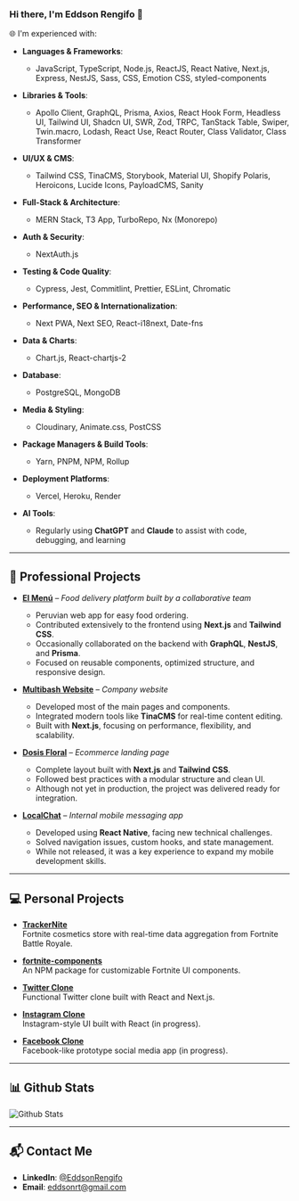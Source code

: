 ### Hi there, I'm Eddson Rengifo 👋

🌐 I'm experienced with:

- **Languages & Frameworks**:
  - JavaScript, TypeScript, Node.js, ReactJS, React Native, Next.js, Express, NestJS, Sass, CSS, Emotion CSS, styled-components

- **Libraries & Tools**:
  - Apollo Client, GraphQL, Prisma, Axios, React Hook Form, Headless UI, Tailwind UI, Shadcn UI, SWR, Zod, TRPC, TanStack Table, Swiper, Twin.macro, Lodash, React Use, React Router, Class Validator, Class Transformer

- **UI/UX & CMS**:
  - Tailwind CSS, TinaCMS, Storybook, Material UI, Shopify Polaris, Heroicons, Lucide Icons, PayloadCMS, Sanity

- **Full-Stack & Architecture**:
  - MERN Stack, T3 App, TurboRepo, Nx (Monorepo)

- **Auth & Security**:
  - NextAuth.js

- **Testing & Code Quality**:
  - Cypress, Jest, Commitlint, Prettier, ESLint, Chromatic

- **Performance, SEO & Internationalization**:
  - Next PWA, Next SEO, React-i18next, Date-fns

- **Data & Charts**:
  - Chart.js, React-chartjs-2

- **Database**:
  - PostgreSQL, MongoDB

- **Media & Styling**:
  - Cloudinary, Animate.css, PostCSS

- **Package Managers & Build Tools**:
  - Yarn, PNPM, NPM, Rollup

- **Deployment Platforms**:
  - Vercel, Heroku, Render

- **AI Tools**:
  - Regularly using **ChatGPT** and **Claude** to assist with code, debugging, and learning

---

## 🧩 Professional Projects

- **[El Menú](https://elmenu.pe/)** – *Food delivery platform built by a collaborative team*
  - Peruvian web app for easy food ordering.
  - Contributed extensively to the frontend using **Next.js** and **Tailwind CSS**.
  - Occasionally collaborated on the backend with **GraphQL**, **NestJS**, and **Prisma**.
  - Focused on reusable components, optimized structure, and responsive design.

- **[Multibash Website](https://multibash.com/)** – *Company website*
  - Developed most of the main pages and components.
  - Integrated modern tools like **TinaCMS** for real-time content editing.
  - Built with **Next.js**, focusing on performance, flexibility, and scalability.

- **[Dosis Floral](https://multibash.com/projects/dosis-floral)** – *Ecommerce landing page*
  - Complete layout built with **Next.js** and **Tailwind CSS**.
  - Followed best practices with a modular structure and clean UI.
  - Although not yet in production, the project was delivered ready for integration.

- **[LocalChat](https://multibash.com/projects/localchat)** – *Internal mobile messaging app*
  - Developed using **React Native**, facing new technical challenges.
  - Solved navigation issues, custom hooks, and state management.
  - While not released, it was a key experience to expand my mobile development skills.

---

## 💻 Personal Projects

- **[TrackerNite](https://trackernite.com/)**  
  Fortnite cosmetics store with real-time data aggregation from Fortnite Battle Royale.

- **[fortnite-components](https://www.npmjs.com/package/fortnite-components)**  
  An NPM package for customizable Fortnite UI components.

- **[Twitter Clone](https://twitter-cloned.vercel.app/)**  
  Functional Twitter clone built with React and Next.js.

- **[Instagram Clone](https://lnstagram-clone.vercel.app/)**  
  Instagram-style UI built with React (in progress).

- **[Facebook Clone](https://fazebook-clone.vercel.app/)**  
  Facebook-like prototype social media app (in progress).

---

## 📊 Github Stats

<img src="https://github-readme-stats.vercel.app/api?username=eddsonrengifo&show_icons=true&theme=light&count_private=true" alt="Github Stats"/>

---

## 📬 Contact Me

- **LinkedIn**: [@EddsonRengifo](https://www.linkedin.com/in/eddsonrengifo)  
- **Email**: eddsonrt@gmail.com
